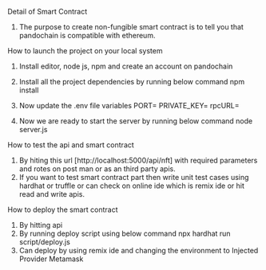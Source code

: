 Detail of Smart Contract
1. The purpose to create non-fungible smart contract is to tell you that pandochain is compatible with ethereum.

How to launch the project on your local system
1. Install editor, node js, npm and create an account on pandochain
2. Install all the project dependencies by running below command
    npm install
3. Now update the .env file variables 
    PORT=<Your server listening port>
    PRIVATE_KEY=<your wallet private key>
    rpcURL=<your adaptor chain http url>


4. Now we are ready to start the server by running below command
    node server.js

How to test the api and smart contract
1. By hiting this url [http://localhost:5000/api/nft] with required parameters and rotes on post man or as an third party apis.
2. If you want to test smart contract part then write unit test cases using hardhat or truffle or can check on online ide which is remix ide or hit read and write apis.

How to deploy the smart contract
1. By hitting api
2. By running deploy script using below command
    npx hardhat run script/deploy.js
3. Can deploy by using remix ide and changing the environment to Injected Provider Metamask


